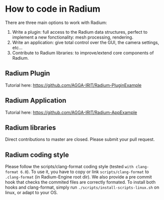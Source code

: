 # How to code in Radium

There are three main options to work with Radium:
1. Write a plugin: full access to the Radium data structures, perfect to implement a new fonctionality: mesh processing, rendering.
2. Write an application: give total control over the GUI, the camera settings, etc...
3. Contribute to Radium libraries: to improve/extend core components of Radium.

## Radium Plugin
Tutorial here: https://github.com/AGGA-IRIT/Radium-PluginExample

## Radium Application
Tutorial here: https://github.com/AGGA-IRIT/Radium-AppExample

## Radium libraries
Direct contributions to master are closed.
Please submit your pull request.

## Radium coding style
Please follow the scripts/clang-format coding style (tested `with clang-format 6.0`).
To use it, you have to copy or link `scripts/clang-format` to `.clang-format` (in Radium-Engine root dir).
We also provide a pre commit hook that checks the commited files are correctly formated.
To install both hooks and clang-format, simply run `./scripts/install-scripts-linux.sh` on linux, or adapt to your OS.

